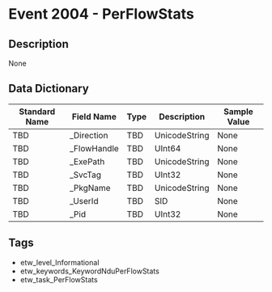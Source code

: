 # Event 2004 - PerFlowStats

## Description
None

## Data Dictionary
|Standard Name|Field Name|Type|Description|Sample Value|
|---|---|---|---|---|
|TBD|_Direction|TBD|UnicodeString|None|None|
|TBD|_FlowHandle|TBD|UInt64|None|None|
|TBD|_ExePath|TBD|UnicodeString|None|None|
|TBD|_SvcTag|TBD|UInt32|None|None|
|TBD|_PkgName|TBD|UnicodeString|None|None|
|TBD|_UserId|TBD|SID|None|None|
|TBD|_Pid|TBD|UInt32|None|None|

## Tags
* etw_level_Informational
* etw_keywords_KeywordNduPerFlowStats
* etw_task_PerFlowStats